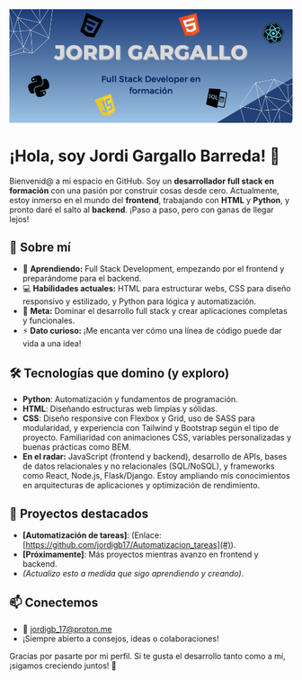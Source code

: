 <div align="center">
  <img src="https://github.com/jordigb17/jordigb17/blob/main/BANNER.png" alt="Banner de Jordi Gargallo" width="1000"/>
</div>

# ¡Hola, soy Jordi Gargallo Barreda! 👋

Bienvenid@ a mi espacio en GitHub. Soy un **desarrollador full stack en formación** con una pasión por construir cosas desde cero. Actualmente, estoy inmerso en el mundo del **frontend**, trabajando con **HTML** y **Python**, y pronto daré el salto al **backend**. ¡Paso a paso, pero con ganas de llegar lejos!

## 🚀 Sobre mí
- 🌱 **Aprendiendo:** Full Stack Development, empezando por el frontend y preparándome para el backend.
- 💻 **Habilidades actuales:** HTML para estructurar webs, CSS para diseño responsivo y estilizado, y Python para lógica y automatización.
- 🎯 **Meta:** Dominar el desarrollo full stack y crear aplicaciones completas y funcionales.
- ⚡ **Dato curioso:** ¡Me encanta ver cómo una línea de código puede dar vida a una idea!

## 🛠️ Tecnologías que domino (y exploro)
- **Python**: Automatización y fundamentos de programación.
- **HTML**: Diseñando estructuras web limpias y sólidas.
- **CSS**: Diseño responsive con Flexbox y Grid, uso de SASS para modularidad, y experiencia con Tailwind y Bootstrap según el tipo de proyecto. Familiaridad con animaciones CSS, variables personalizadas y buenas prácticas como BEM.
- **En el radar:** JavaScript (frontend y backend), desarrollo de APIs, bases de datos relacionales y no relacionales (SQL/NoSQL), y frameworks como React, Node.js, Flask/Django. Estoy ampliando mis conocimientos en arquitecturas de aplicaciones y optimización de rendimiento.


## 🌟 Proyectos destacados
- **[Automatización de tareas]**: (Enlace: [https://github.com/jordigb17/Automatizacion_tareas](#)).
- **[Próximamente]**: Más proyectos mientras avanzo en frontend y backend.
- *(Actualizo esto a medida que sigo aprendiendo y creando)*.

## 📫 Conectemos
- 📧 jordigb_17@proton.me
- ¡Siempre abierto a consejos, ideas o colaboraciones!


Gracias por pasarte por mi perfil. Si te gusta el desarrollo tanto como a mí, ¡sigamos creciendo juntos! 🚀
